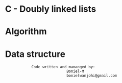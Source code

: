 #		C - Doubly linked lists
#		Algorithm
#		Data structure
				Code written and mananged by:
								Boniel-M
								bonielwanjohi@gmail.com
